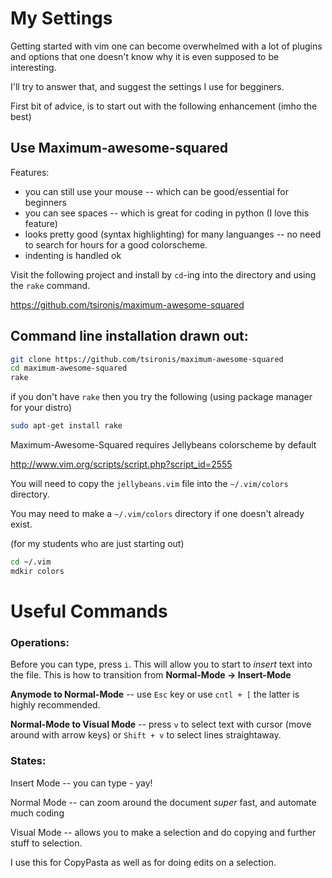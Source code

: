 My Settings
===========

Getting started with vim one can become overwhelmed with a lot of plugins and options that one doesn't know why it is even supposed to be interesting.

I'll try to answer that, and suggest the settings I use for begginers.


First bit of advice, is to start out with the following enhancement (imho the best)

Use Maximum-awesome-squared
---------------------------

Features:
* you can still use your mouse -- which can be good/essential for beginners
* you can see spaces -- which is great for coding in python (I love this feature)
* looks pretty good (syntax highlighting) for many languanges -- no need to search for hours for a good colorscheme.
* indenting is handled ok


Visit the following project and install by `cd`-ing into the directory and using the `rake` command.

https://github.com/tsironis/maximum-awesome-squared

## Command line installation drawn out:
```bash
git clone https://github.com/tsironis/maximum-awesome-squared
cd maximum-awesome-squared
rake
```

if you don't have `rake` then you try the following (using package manager for your distro)

```bash
sudo apt-get install rake
```


Maximum-Awesome-Squared requires Jellybeans colorscheme by default

http://www.vim.org/scripts/script.php?script_id=2555

You will need to copy the `jellybeans.vim` file into the `~/.vim/colors` directory.

You may need to make a `~/.vim/colors` directory if one doesn't already exist.


(for my students who are just starting out)
```bash
cd ~/.vim
mdkir colors
```

Useful Commands
===============


### Operations:


Before you can type, press `i`.  This will allow you to start to *insert* text into the file.
This is how to transition from **Normal-Mode -> Insert-Mode**

**Anymode to Normal-Mode** -- use `Esc` key or use `cntl + [` the latter is highly recommended.

**Normal-Mode to Visual Mode** -- press `v` to select text with cursor (move around with arrow keys) or `Shift + v` to select lines straightaway.


### States:

Insert Mode -- you can type - yay!

Normal Mode -- can zoom around the document *super* fast, and automate much coding

Visual Mode -- allows you to make a selection and do copying and further stuff to selection.

I use this for CopyPasta as well as for doing edits on a selection.
